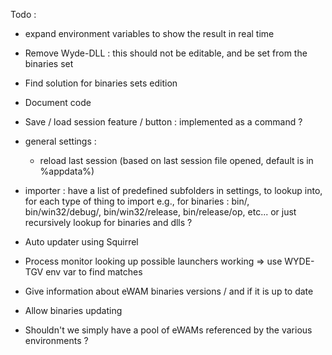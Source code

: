 Todo :

- expand environment variables to show the result in real time
- Remove Wyde-DLL : this should not be editable, and be set from the binaries set
- Find solution for binaries sets edition

- Document code

- Save / load session feature / button : implemented as a command ?

- general settings : 
   - reload last session (based on last session file opened, default is in %appdata%)
   
- importer : 
   have a list of predefined subfolders in settings, to lookup into, for each type of thing to import
   e.g., for binaries : bin/, bin/win32/debug/, bin/win32/release, bin/release/op, etc... or just recursively lookup for binaries and dlls ?
   
- Auto updater using Squirrel
- Process monitor looking up possible launchers working
   => use WYDE-TGV env var to find matches
- Give information about eWAM binaries versions / and if it is up to date
- Allow binaries updating
- Shouldn't we simply have a pool of eWAMs referenced by the various environments ?